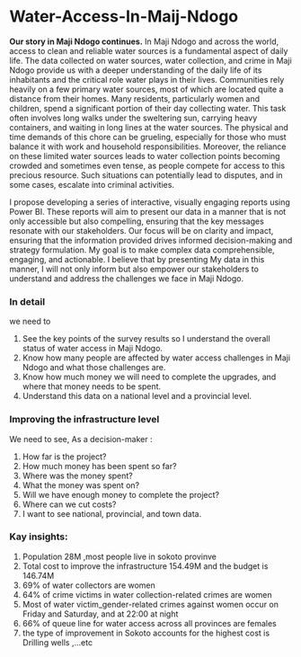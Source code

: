 # Water-Access-In-Maij-Ndogo
**Our story in Maji Ndogo continues.**
In Maji Ndogo and across the world, access to clean and reliable water sources is a fundamental aspect of daily life.
The data collected on water sources, water collection, and crime in Maji Ndogo provide us with a deeper understanding of the daily life of its inhabitants and the critical role water plays in their lives.
Communities rely heavily on a few primary water sources, most of which are located quite a distance from their homes. Many residents, particularly women and children, spend a significant portion of their day collecting water. This task often involves long walks under the sweltering sun, carrying heavy containers, and waiting in long lines at the water sources. The physical and time demands of this chore can be grueling, especially for those who must balance it with work and household responsibilities.
Moreover, the reliance on these limited water sources leads to water collection points becoming crowded and sometimes even tense, as people compete for access to this precious resource. Such situations can potentially lead to disputes, and in some cases, escalate into criminal activities.

I propose developing a series of interactive, visually engaging reports using Power BI. These reports will aim to present our data in a
manner that is not only accessible but also compelling, ensuring that the key messages resonate with our stakeholders. Our focus will be on clarity
and impact, ensuring that the information provided drives informed decision-making and strategy formulation.
My goal is to make complex data comprehensible, engaging, and actionable. I believe that by presenting My data in this manner, I will not only inform but also
empower our stakeholders to understand and address the challenges we face in Maji Ndogo.
### In detail
we need to
1. See the key points of the survey results so I understand the overall status of water access in Maji Ndogo.
2. Know how many people are affected by water access challenges in Maji Ndogo and what those challenges are.
3. Know how much money we will need to complete the upgrades, and where that money needs to be spent.
4. Understand this data on a national level and a provincial level.
### Improving the infrastructure level 
We need to see,
As a decision-maker :
1. How far is the project?
2. How much money has been spent so far?
3. Where was the money spent?
4. What the money was spent on?
5. Will we have enough money to complete the project?
6. Where can we cut costs?
7. I want to see national, provincial, and town data.

### Kay insights:
1. Population 28M ,most people live in sokoto provinve 
2. Total cost to improve the infrastructure 154.49M and the budget is 146.74M
3. 69% of water collectors are women 
4. 64% of crime victims in water collection-related crimes are women
5. Most of water victim_gender-related crimes against women occur on Friday and Saturday, and at 22:00 at night
6. 66% of queue line for water access across all provinces are females
7. the type of improvement in Sokoto accounts for the highest cost is Drilling wells ,...etc

